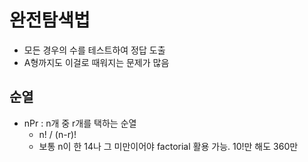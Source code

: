 # 완전탐색법

- 모든 경우의 수를 테스트하여 정답 도출
- A형까지도 이걸로 때워지는 문제가 많음



## 순열

- nPr : n개 중 r개를 택하는 순열
  - n! / (n-r)!
  - 보통 n이 한 14나 그 미만이어야 factorial 활용 가능. 10!만 해도 360만